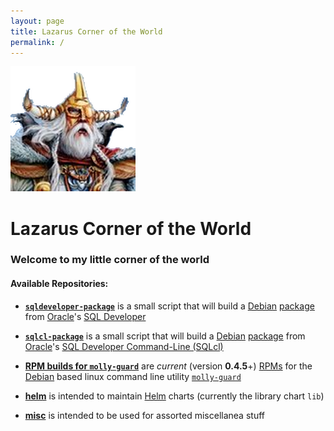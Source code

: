 ```yaml
---
layout: page
title: Lazarus Corner of the World
permalink: /
---
```

![Lazarus Long](images/logo.png)
# Lazarus Corner of the World

### Welcome to my little corner of the world

#### Available Repositories:

- [**`sqldeveloper-package`**](sqldeveloper-package) is a small script that will build a [Debian](https://www.debian.org) [package](https://www.wikipedia.org/wiki/Deb_%28file_format%29) from [Oracle](https://www.oracle.com)'s [SQL Developer](https://www.oracle.com/technetwork/developer-tools/sql-developer/)

- [**`sqlcl-package`**](sqlcl-package) is a small script that will build a [Debian](https://www.debian.org) [package](https://www.wikipedia.org/wiki/Deb_%28file_format%29) from [Oracle](https://www.oracle.com)'s [SQL Developer Command-Line (SQLcl)](https://www.oracle.com/technetwork/developer-tools/sqlcl/overview/)

- [**RPM builds for `molly-guard`**](rpm-builds-for-molly-guard) are _current_ (version **0.4.5**+) [RPMs](https://www.wikipedia.org/wiki/RPM_Package_Manager) for the [Debian](https://www.debian.org) based linux command line utility [`molly-guard`](https://anonscm.debian.org/cgit/collab-maint/molly-guard.git/)

- [**helm**](helm) is intended to maintain [Helm](https://helm.sh) charts (currently the library chart `lib`)

- [**misc**](misc) is intended to be used for assorted miscellanea stuff
